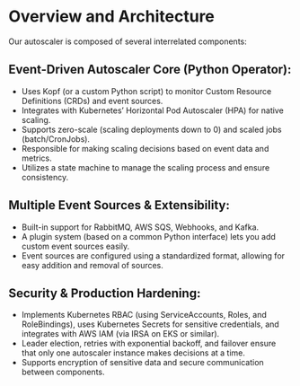 # Overview and Architecture

Our autoscaler is composed of several interrelated components:

## Event-Driven Autoscaler Core (Python Operator):
- Uses Kopf (or a custom Python script) to monitor Custom Resource Definitions (CRDs) and event sources.
- Integrates with Kubernetes’ Horizontal Pod Autoscaler (HPA) for native scaling.
- Supports zero-scale (scaling deployments down to 0) and scaled jobs (batch/CronJobs).
- Responsible for making scaling decisions based on event data and metrics.
- Utilizes a state machine to manage the scaling process and ensure consistency.

## Multiple Event Sources & Extensibility:
- Built-in support for RabbitMQ, AWS SQS, Webhooks, and Kafka.
- A plugin system (based on a common Python interface) lets you add custom event sources easily.
- Event sources are configured using a standardized format, allowing for easy addition and removal of sources.

## Security & Production Hardening:
- Implements Kubernetes RBAC (using ServiceAccounts, Roles, and RoleBindings), uses Kubernetes Secrets for sensitive credentials, and integrates with AWS IAM (via IRSA on EKS or similar).
- Leader election, retries with exponential backoff, and failover ensure that only one autoscaler instance makes decisions at a time.
- Supports encryption of sensitive data and secure communication between components.

## Monitoring & Metrics:
- Exposes Prometheus metrics (using the prometheus_client library) so that you can monitor performance.
- Integrates with Grafana for dashboards.
- Provides detailed metrics on scaling decisions, event processing, and system performance.

## AI-Based Predictive Scaling and Anomaly Detection:
- Uses a machine learning model (e.g., a Random Forest regressor) trained on historical metrics (CPU, memory, and event counts) to predict the number of replicas.
- Anomaly detection (using Isolation Forest) automatically adjusts scaling when unusual conditions are detected.
- Automatic mitigation strategies adjust the replica count based on defined thresholds.
- Supports model retraining and updating to adapt to changing workloads.

## Manual Override and Multi-Tenant / Multi-Cluster Support:
- A REST API (built with FastAPI) and a React-based Web UI dashboard let users manually override scaling decisions.
- Scaling configurations can be defined per tenant/namespace and the autoscaler can control workloads across multiple Kubernetes clusters.
- Supports multi-tenancy through the use of Kubernetes namespaces and RBAC.

## CLI Tool:
- A command-line tool (using Click) to manage scaling configurations, list event sources, and manually trigger scaling.
- Provides a simple and intuitive interface for managing autoscaler configurations.

## Web UI Dashboard:
- A React dashboard with real-time updates via WebSockets (using FastAPI Socket.IO integration) displays metrics and allows manual override.
- Offers a user-friendly interface for monitoring and managing autoscaler configurations.
